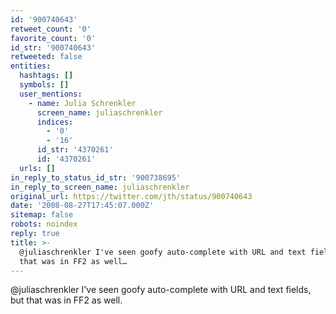 ```yaml
---
id: '900740643'
retweet_count: '0'
favorite_count: '0'
id_str: '900740643'
retweeted: false
entities:
  hashtags: []
  symbols: []
  user_mentions:
    - name: Julia Schrenkler
      screen_name: juliaschrenkler
      indices:
        - '0'
        - '16'
      id_str: '4370261'
      id: '4370261'
  urls: []
in_reply_to_status_id_str: '900738695'
in_reply_to_screen_name: juliaschrenkler
original_url: https://twitter.com/jth/status/900740643
date: '2008-08-27T17:45:07.000Z'
sitemap: false
robots: noindex
reply: true
title: >-
  @juliaschrenkler I've seen goofy auto-complete with URL and text fields, but
  that was in FF2 as well…
---
```


@juliaschrenkler I've seen goofy auto-complete with URL and text fields, but that was in FF2 as well.